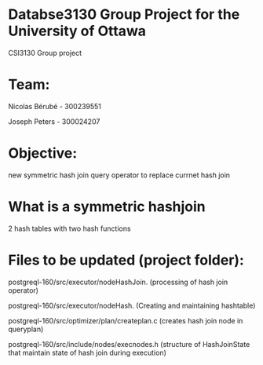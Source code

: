 # Databse3130 Group Project for the University of Ottawa
CSI3130 Group project

# Team:
Nicolas Bérubé - 300239551

Joseph Peters - 300024207


# Objective:
new symmetric hash join query operator to replace currnet hash join

# What is a symmetric hashjoin
2 hash tables with two hash functions

# Files to be updated (project folder):

postgreql-160/src/executor/nodeHashJoin. (processing of hash join operator)

postgreql-160/src/executor/nodeHash. (Creating and maintaining hashtable)

postgreql-160/src/optimizer/plan/createplan.c (creates hash join node in queryplan)

postgreql-160/src/include/nodes/execnodes.h (structure of HashJoinState that maintain state of hash join during execution)
